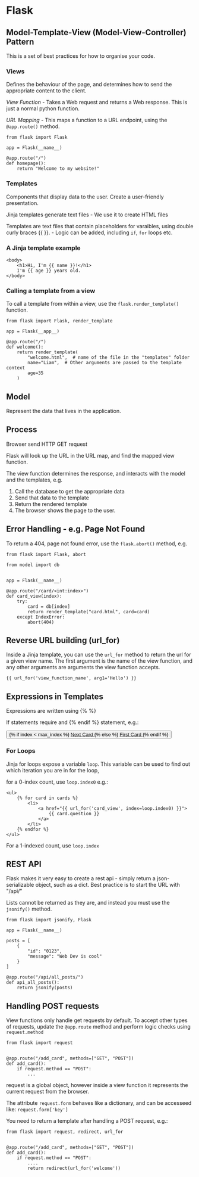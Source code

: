 # Flask

## Model-Template-View (Model-View-Controller) Pattern
This is a set of best practices for how to organise your code.

### Views
Defines the behaviour of the page, and determines how to send the appropriate content to the client.

*View Function* - Takes a Web request and returns a Web response. This is just a normal python function.

*URL Mapping* - This maps a function to a URL endpoint, using the `@app.route()` method.

```
from flask import Flask

app = Flask(__name__)

@app.route("/")
def homepage():
    return "Welcome to my website!"
```

### Templates
Components that display data to the user. Create a user-friendly presentation.

Jinja templates generate text files
    - We use it to create HTML files
    
Templates are text files that contain placeholders for varaibles, using double curly braces {{ }}.
    - Logic can be added, including `if`, `for` loops etc.
    
### A Jinja template example
<html>
    <head>
        <title>{{ name }}'s Page</title>
    </head>
    
    <body>
        <h1>Hi, I'm {{ name }}!</h1>
        I'm {{ age }} years old.
    </body>
</html>

### Calling a template from a view
To call a template from within a view, use the `flask.render_template()` function.

```
from flask import Flask, render_template

app = Flask(__app__)

@app.route("/")
def welcome():
    return render_template(
        "welcome.html",  # name of the file in the "templates" folder
        name="Liam",  # Other arguments are passed to the template context
        age=35
    )
```

## Model
Represent the data that lives in the application.


## Process
Browser send HTTP GET request

Flask will look up the URL in the URL map, and find the mapped view function.

The view function determines the response, and interacts with the model and the templates, e.g.
1. Call the database to get the appropriate data
2. Send that data to the template
3. Return the rendered template
4. The browser shows the page to the user.

## Error Handling - e.g. Page Not Found
To return a 404, page not found error, use the `flask.abort()` method, e.g.

```
from flask import Flask, abort

from model import db


app = Flask(__name__)

@app.route("/card/<int:index>")
def card_view(index):
    try:
        card = db[index]
        return render_template("card.html", card=card)
    except IndexError:
        abort(404)
```


## Reverse URL building (url_for)
Inside a Jinja template, you can use the `url_for` method to return the url for a given view name. The first argument is the name of the view function, and any other arguments are arguments the view function accepts.

```
{{ url_for('view_function_name', arg1='Hello') }}
```


## Expressions in Templates
Expressions are written using {% %}

If statements require and {% endif %} statement, e.g.:

<button>
    {% if index < max_index %}
        <a href="{{ url_for('card_view', index=index + 1) }}">
            Next Card
        </a>
    {% else %}
        <a href="{{ url_for('card_view', index=0) }}">
            First Card
        </a>
    {% endif %}
</button>

### For Loops
Jinja for loops expose a variable `loop`. This variable can be used to find out which iteration you are in for the loop, 

for a 0-index count, use `loop.index0` e.g.:

```
<ul>
    {% for card in cards %}
        <li>
            <a href="{{ url_for('card_view', index=loop.index0) }}">
                {{ card.question }}
            </a>
        </li>
    {% endfor %}
</ul>
``` 

For a 1-indexed count, use `loop.index`


## REST API
Flask makes it very easy to create a rest api - simply return a json-serializable object, such as a dict. Best practice is to start the URL with "/api/"

Lists cannot be returned as they are, and instead you must use the `jsonify()` method. 

```
from flask import jsonify, Flask

app = Flask(__name__)

posts = [
    {
        "id": "0123",
        "message": "Web Dev is cool"
    }
]

@app.route("/api/all_posts/")
def api_all_posts():
    return jsonify(posts)

```

## Handling POST requests
View functions only handle get requests by default. To accept other types of requests, update the `@app.route` method and perform logic checks using `request.method`

```
from flask import request


@app.route("/add_card", methods=["GET", "POST"])
def add_card():
    if request.method == "POST":
        ...
```

request is a global object, however inside a view function it represents the current request from the browser.

The attribute `request.form` behaves like a dictionary, and can be accesseed like: `request.form['key']`

You need to return a template after handling a POST request, e.g.:

```
from flask import request, redirect, url_for


@app.route("/add_card", methods=["GET", "POST"])
def add_card():
    if request.method == "POST":
        ....
        return redirect(url_for('welcome'))
```
